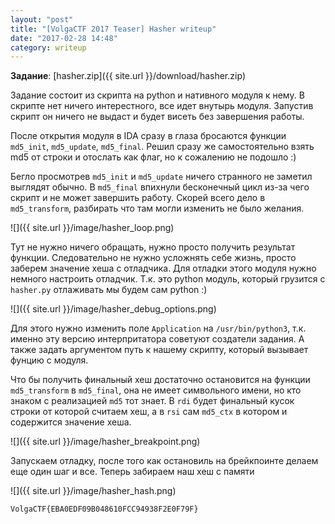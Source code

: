 ```yaml
---
layout: "post"
title: "[VolgaCTF 2017 Teaser] Hasher writeup"
date: "2017-02-28 14:48"
category: writeup
---
```


**Задание**: [hasher.zip]({{ site.url }}/download/hasher.zip)

Задание состоит из скрипта на python и нативного модуля к нему. В скрипте нет ничего интерестного, все идет внутырь модуля. Запустив скрипт он ничего не выдаст и будет висеть без завершения работы.

После открытия модуля в IDA сразу в глаза бросаются функции `md5_init`, `md5_update`, `md5_final`. Решил сразу же самостоятельно взять md5 от строки и отослать как флаг, но к сожалению не подошло :)

Бегло просмотрев `md5_init` и `md5_update` ничего странного не заметил выглядят обычно. В `md5_final` впихнули бесконечный цикл из-за чего скрипт и не может завершить работу. Скорей всего дело в `md5_transform`, разбирать что там могли изменить не было желания.

![]({{ site.url }}/image/hasher_loop.png)

Тут не нужно ничего обращать, нужно просто получить результат функции. Следовательно не нужно усложнять себе жизнь, просто заберем значение хеша с отладчика. Для отладки этого модуля нужно немного настроить отладчик. Т.к. это python модуль, который грузится с `hasher.py` отлаживать мы будем сам python :)

![]({{ site.url }}/image/hasher_debug_options.png)

Для этого нужно изменить поле `Application` на `/usr/bin/python3`, т.к. именно эту версию интерпритатора советуют создатели задания. А также задать аргументом путь к нашему скрипту, который вызывает фунцию с модуля.

Что бы получить финальный хеш достаточно остановится на функции `md5_transform` в `md5_final`, она не имеет символьного имени, но кто знаком с реализацией `md5` тот знает. В `rdi` будет финальный кусок строки от которой считаем хеш, а в `rsi` сам `md5_ctx` в котором и содержится значение хеша.

![]({{ site.url }}/image/hasher_breakpoint.png)

Запускаем отладку, после того как остановиль на брейкпоинте делаем еще один шаг и все. Теперь забираем наш хеш с памяти

![]({{ site.url }}/image/hasher_hash.png)

```
VolgaCTF{EBA0EDF09B048610FCC94938F2E0F79F}
```

